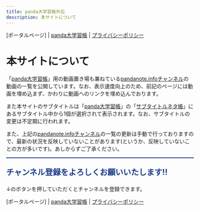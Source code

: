 ```yaml
---
title: panda大学習帳外伝
description: 本サイトについて
---
```

[ポータルページ] \| [panda大学習帳](https://pandanote.info/) \| [プライバシーポリシー](https://pandanote.info/?page_id=69)

# 本サイトについて
「[panda大学習帳](https://pandanote.info/)」用の動画置き場も兼ねている[pandanote.infoチャンネル](https://www.youtube.com/channel/UC2CV_cEjBd81csrHy24Kytg)の動画の一覧を公開しています。なお、表示速度向上のため、前記のページには動画を埋め込まず、かわりに動画へのリンクを埋め込んでおります。

また本サイトのサブタイトルは「[panda大学習帳](https://pandanote.info/)」の「[サブタイトルネタ帳](https://pandanote.info/catchphrase)」にあるサブタイトル中から1個が選択されて表示されます。なお、サブタイトルの変更は不定期に行われます。

また、上記の[pandanote.infoチャンネル](https://www.youtube.com/channel/UC2CV_cEjBd81csrHy24Kytg)の一覧の更新は手動で行っておりますので、最新の状況を反映していないことがあります(というか、反映していないことの方が多いです)。あしからずご了承ください。

<div style="border-top: solid 1px #1b3b8a; ">
<script async src="//pagead2.googlesyndication.com/pagead/js/adsbygoogle.js"></script>
<ins class="adsbygoogle"
     style="display:block"
     data-ad-format="fluid"
     data-ad-layout-key="-g1-1u+85-lx+6b"
     data-ad-client="ca-pub-7000200295725746"
     data-ad-slot="1695045969"></ins>
<script>
     (adsbygoogle = window.adsbygoogle || []).push({});
</script>
</div>
<div style="border-top: solid 1px #1b3b8a; ">
<p style="color:#1b3b8a; font-size:1.5em; font-weight: bold;">チャンネル登録をよろしくお願いいたします!!</p>
<p>↓のボタンを押していただくとチャンネルを登録できます。</p>
<script src="https://apis.google.com/js/platform.js"></script>

<div class="g-ytsubscribe" data-channelid="UC2CV_cEjBd81csrHy24Kytg" data-layout="full" data-count="default"></div>
</div>

[ポータルページ] \| [panda大学習帳](https://pandanote.info/) \| [プライバシーポリシー](https://pandanote.info/?page_id=69)
